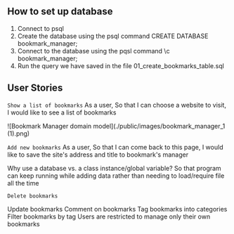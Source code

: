 ## How to set up database
1. Connect to psql
2. Create the database using the psql command CREATE DATABASE bookmark_manager;
3. Connect to the database using the pqsl command \c bookmark_manager;
4. Run the query we have saved in the file 01_create_bookmarks_table.sql


## User Stories
`Show a list of bookmarks`
  As a user,
  So that I can choose a website to visit,
  I would like to see a list of bookmarks

![Bookmark Manager domain model](./public/images/bookmark_manager_1 (1).png)

`Add new bookmarks`
As a user,
So that I can come back to this page,
I would like to save the site's address and title to bookmark's manager

Why use a database vs. a class instance/global variable? So that program can keep running while adding data rather than needing to load/require file all the time

`Delete bookmarks`

Update bookmarks
Comment on bookmarks
Tag bookmarks into categories
Filter bookmarks by tag
Users are restricted to manage only their own bookmarks
